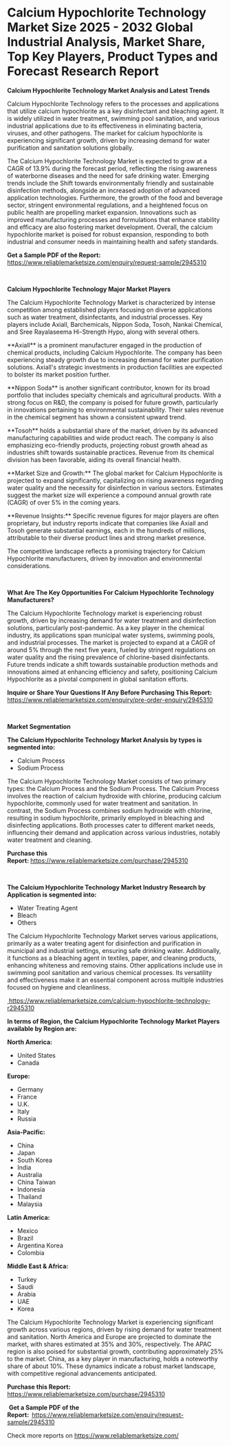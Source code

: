 <p><h1>Calcium Hypochlorite Technology Market Size 2025 - 2032 Global Industrial Analysis, Market Share, Top Key Players, Product Types and Forecast Research Report</h1></p><p><strong>Calcium Hypochlorite Technology Market Analysis and Latest Trends</strong></p>
<p><p>Calcium Hypochlorite Technology refers to the processes and applications that utilize calcium hypochlorite as a key disinfectant and bleaching agent. It is widely utilized in water treatment, swimming pool sanitation, and various industrial applications due to its effectiveness in eliminating bacteria, viruses, and other pathogens. The market for calcium hypochlorite is experiencing significant growth, driven by increasing demand for water purification and sanitation solutions globally.</p><p>The Calcium Hypochlorite Technology Market is expected to grow at a CAGR of 13.9% during the forecast period, reflecting the rising awareness of waterborne diseases and the need for safe drinking water. Emerging trends include the Shift towards environmentally friendly and sustainable disinfection methods, alongside an increased adoption of advanced application technologies. Furthermore, the growth of the food and beverage sector, stringent environmental regulations, and a heightened focus on public health are propelling market expansion. Innovations such as improved manufacturing processes and formulations that enhance stability and efficacy are also fostering market development. Overall, the calcium hypochlorite market is poised for robust expansion, responding to both industrial and consumer needs in maintaining health and safety standards.</p></p>
<p><strong>Get a Sample PDF of the Report:&nbsp;</strong> <a href="https://www.reliablemarketsize.com/enquiry/request-sample/2945310?utm_campaign=3123&utm_medium=2&utm_source=Github&utm_content=ia&utm_term=11032025&utm_id=calcium-hypochlorite-technology">https://www.reliablemarketsize.com/enquiry/request-sample/2945310</a></p>
<p>&nbsp;</p>
<p><strong>Calcium Hypochlorite Technology Major Market Players</strong></p>
<p><p>The Calcium Hypochlorite Technology Market is characterized by intense competition among established players focusing on diverse applications such as water treatment, disinfectants, and industrial processes. Key players include Axiall, Barchemicals, Nippon Soda, Tosoh, Nankai Chemical, and Sree Rayalaseema Hi-Strength Hypo, along with several others.</p><p>**Axiall** is a prominent manufacturer engaged in the production of chemical products, including Calcium Hypochlorite. The company has been experiencing steady growth due to increasing demand for water purification solutions. Axiall's strategic investments in production facilities are expected to bolster its market position further.</p><p>**Nippon Soda** is another significant contributor, known for its broad portfolio that includes specialty chemicals and agricultural products. With a strong focus on R&D, the company is poised for future growth, particularly in innovations pertaining to environmental sustainability. Their sales revenue in the chemical segment has shown a consistent upward trend.</p><p>**Tosoh** holds a substantial share of the market, driven by its advanced manufacturing capabilities and wide product reach. The company is also emphasizing eco-friendly products, projecting robust growth ahead as industries shift towards sustainable practices. Revenue from its chemical division has been favorable, aiding its overall financial health.</p><p>**Market Size and Growth:** The global market for Calcium Hypochlorite is projected to expand significantly, capitalizing on rising awareness regarding water quality and the necessity for disinfection in various sectors. Estimates suggest the market size will experience a compound annual growth rate (CAGR) of over 5% in the coming years.</p><p>**Revenue Insights:** Specific revenue figures for major players are often proprietary, but industry reports indicate that companies like Axiall and Tosoh generate substantial earnings, each in the hundreds of millions, attributable to their diverse product lines and strong market presence.</p><p>The competitive landscape reflects a promising trajectory for Calcium Hypochlorite manufacturers, driven by innovation and environmental considerations.</p></p>
<p>&nbsp;</p>
<p><strong>What Are The Key Opportunities For Calcium Hypochlorite Technology Manufacturers?</strong></p>
<p><p>The Calcium Hypochlorite Technology market is experiencing robust growth, driven by increasing demand for water treatment and disinfection solutions, particularly post-pandemic. As a key player in the chemical industry, its applications span municipal water systems, swimming pools, and industrial processes. The market is projected to expand at a CAGR of around 5% through the next five years, fueled by stringent regulations on water quality and the rising prevalence of chlorine-based disinfectants. Future trends indicate a shift towards sustainable production methods and innovations aimed at enhancing efficiency and safety, positioning Calcium Hypochlorite as a pivotal component in global sanitation efforts.</p></p>
<p><strong>Inquire or Share Your Questions If Any Before Purchasing This Report:</strong> <a href="https://www.reliablemarketsize.com/enquiry/pre-order-enquiry/2945310?utm_campaign=3123&utm_medium=2&utm_source=Github&utm_content=ia&utm_term=11032025&utm_id=calcium-hypochlorite-technology">https://www.reliablemarketsize.com/enquiry/pre-order-enquiry/2945310</a></p>
<p>&nbsp;</p>
<p><strong>Market Segmentation</strong></p>
<p><strong>The Calcium Hypochlorite Technology Market Analysis by types is segmented into:</strong></p>
<p><ul><li>Calcium Process</li><li>Sodium Process</li></ul></p>
<p><p>The Calcium Hypochlorite Technology Market consists of two primary types: the Calcium Process and the Sodium Process. The Calcium Process involves the reaction of calcium hydroxide with chlorine, producing calcium hypochlorite, commonly used for water treatment and sanitation. In contrast, the Sodium Process combines sodium hydroxide with chlorine, resulting in sodium hypochlorite, primarily employed in bleaching and disinfecting applications. Both processes cater to different market needs, influencing their demand and application across various industries, notably water treatment and cleaning.</p></p>
<p><strong>Purchase this Report:&nbsp;</strong><a href="https://www.reliablemarketsize.com/purchase/2945310?utm_campaign=3123&utm_medium=2&utm_source=Github&utm_content=ia&utm_term=11032025&utm_id=calcium-hypochlorite-technology">https://www.reliablemarketsize.com/purchase/2945310</a></p>
<p>&nbsp;</p>
<p><strong>The Calcium Hypochlorite Technology Market Industry Research by Application is segmented into:</strong></p>
<p><ul><li>Water Treating Agent</li><li>Bleach</li><li>Others</li></ul></p>
<p><p>The Calcium Hypochlorite Technology Market serves various applications, primarily as a water treating agent for disinfection and purification in municipal and industrial settings, ensuring safe drinking water. Additionally, it functions as a bleaching agent in textiles, paper, and cleaning products, enhancing whiteness and removing stains. Other applications include use in swimming pool sanitation and various chemical processes. Its versatility and effectiveness make it an essential component across multiple industries focused on hygiene and cleanliness.</p></p>
<p><a href="https://www.reliablemarketsize.com/calcium-hypochlorite-technology-r2945310?utm_campaign=3123&utm_medium=2&utm_source=Github&utm_content=ia&utm_term=11032025&utm_id=calcium-hypochlorite-technology">&nbsp;https://www.reliablemarketsize.com/calcium-hypochlorite-technology-r2945310</a></p>
<p><strong>In terms of Region, the Calcium Hypochlorite Technology Market Players available by Region are:</strong></p>
<p>
    <p> <strong> North America: </strong>
        <ul>
            <li>United States</li>
            <li>Canada</li>
        </ul>
        </p> 
    <p> <strong> Europe: </strong>
        <ul>
            <li>Germany</li>
            <li>France</li>
            <li>U.K.</li>
            <li>Italy</li>
            <li>Russia</li>
        </ul>
        </p> 
    <p> <strong> Asia-Pacific: </strong>
        <ul>
            <li>China</li>
            <li>Japan</li>
            <li>South Korea</li>
            <li>India</li>
            <li>Australia</li>
            <li>China Taiwan</li>
            <li>Indonesia</li>
            <li>Thailand</li>
            <li>Malaysia</li>
        </ul>
        </p> 
    <p> <strong> Latin America: </strong>
        <ul>
            <li>Mexico</li>
            <li>Brazil</li>
            <li>Argentina Korea</li>
            <li>Colombia</li>
        </ul>
        </p> 
    <p> <strong> Middle East & Africa: </strong>
        <ul>
            <li>Turkey</li>
            <li>Saudi</li>
            <li>Arabia</li>
            <li>UAE</li>
            <li>Korea</li>
        </ul>
    </p>
    </p>
<p><p>The Calcium Hypochlorite Technology Market is experiencing significant growth across various regions, driven by rising demand for water treatment and sanitation. North America and Europe are projected to dominate the market, with shares estimated at 35% and 30%, respectively. The APAC region is also poised for substantial growth, contributing approximately 25% to the market. China, as a key player in manufacturing, holds a noteworthy share of about 10%. These dynamics indicate a robust market landscape, with competitive regional advancements anticipated.</p></p>
<p><strong>Purchase this Report: </strong><a href="https://www.reliablemarketsize.com/purchase/2945310?utm_campaign=3123&utm_medium=2&utm_source=Github&utm_content=ia&utm_term=11032025&utm_id=calcium-hypochlorite-technology">https://www.reliablemarketsize.com/purchase/2945310</a></p>
<p>&nbsp;<strong>Get a Sample PDF of the Report:&nbsp;&nbsp;</strong><a href="https://www.reliablemarketsize.com/enquiry/request-sample/2945310?utm_campaign=3123&utm_medium=2&utm_source=Github&utm_content=ia&utm_term=11032025&utm_id=calcium-hypochlorite-technology">https://www.reliablemarketsize.com/enquiry/request-sample/2945310</a></p>
<p><strong></strong></p>
<p>Check more reports on <a href="https://www.reliablemarketsize.com/?utm_campaign=3123&utm_medium=2&utm_source=Github&utm_content=ia&utm_term=11032025&utm_id=calcium-hypochlorite-technology">https://www.reliablemarketsize.com/</a></p>